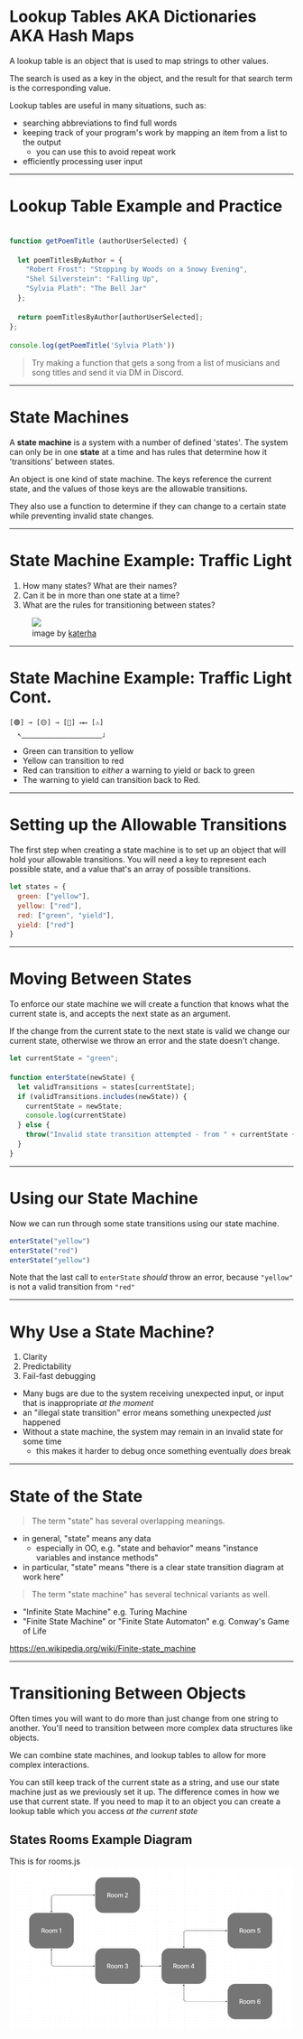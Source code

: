 # Lookup Tables AKA Dictionaries AKA Hash Maps

A lookup table is an object that is used to map strings to other values.

The search is used as a key in the object, and the result for that search term is the corresponding value.

Lookup tables are useful in many situations, such as:

* searching abbreviations to find full words
* keeping track of your program's work by mapping an item from a list to the output
  * you can use this to avoid repeat work
* efficiently processing user input

---

# Lookup Table Example and Practice

```js

function getPoemTitle (authorUserSelected) {
  
  let poemTitlesByAuthor = {
    "Robert Frost": "Stopping by Woods on a Snowy Evening",
    "Shel Silverstein": "Falling Up",
    "Sylvia Plath": "The Bell Jar"
  };

  return poemTitlesByAuthor[authorUserSelected];
};

console.log(getPoemTitle('Sylvia Plath'))
```

> Try making a function that gets a song from a list of musicians and song titles and send it via DM in Discord.

---

# State Machines

A **state machine** is a system with a number of defined 'states'. The system can only be in one **state** at a time and has rules that determine how it 'transitions' between states.

An object is one kind of state machine. The keys reference the current state, and the values of those keys are the allowable transitions.

They also use a function to determine if they can change to a certain state while preventing invalid state changes.

---

# State Machine Example: Traffic Light


1. How many states? What are their names?
2. Can it be in more than one state at a time?
3. What are the rules for transitioning between states?

<figure>
  <img src="https://res.cloudinary.com/btvca/image/upload/v1574445209/curriculum/traffic-light_saqe87.jpg" />
  <figcaption>image by <a href="https://www.flickr.com/photos/katerha/6919352910">katerha</a></figcaption>
</figure>

---

# State Machine Example: Traffic Light Cont.

```
[🟢] → [🟡] → [🔴] ↤↦ [⚠️]
  ↖⎽⎽⎽⎽⎽⎽⎽⎽⎽⎽⎽⎽」 

```

* Green can transition to yellow
* Yellow can transition to red
* Red can transition to *either* a warning to yield or back to green
* The warning to yield can transition back to Red.

---

# Setting up the Allowable Transitions

The first step when creating a state machine is to set up an object that will hold your allowable transitions. You will need a key to represent each possible state, and a value that's an array of possible transitions.

```js
let states = {
  green: ["yellow"],
  yellow: ["red"],
  red: ["green", "yield"],
  yield: ["red"]
}
```

---

# Moving Between States

To enforce our state machine we will create a function that knows what the current state is, and accepts the next state as an argument.

If the change from the current state to the next state is valid we change our current state, otherwise we throw an error and the state doesn't change.

```js
let currentState = "green";

function enterState(newState) {
  let validTransitions = states[currentState];
  if (validTransitions.includes(newState)) {
    currentState = newState;
    console.log(currentState)
  } else {
    throw("Invalid state transition attempted - from " + currentState + " to " + newState;)
  }
}
```

---

# Using our State Machine

Now we can run through some state transitions using our state machine.

```js
enterState("yellow")
enterState("red")
enterState("yellow")
```

Note that the last call to `enterState` *should* throw an error, because `"yellow"` is not a valid transition from `"red"`

---

# Why Use a State Machine?

1. Clarity
2. Predictability
3. Fail-fast debugging

* Many bugs are due to the system receiving unexpected input, or input that is inappropriate *at the moment*
* an "illegal state transition" error means something unexpected *just* happened
* Without a state machine, the system may remain in an invalid state for some time
  * this makes it harder to debug once something eventually *does* break

---

# State of the State

> The term "state" has several overlapping meanings.

* in general, "state" means any data
  * especially in OO, e.g. "state and behavior" means "instance variables and instance methods"
* in particular, "state" means "there is a clear state transition diagram at work here"

> The term "state machine" has several technical variants as well.

* "Infinite State Machine" e.g. Turing Machine
* "Finite State Machine" or "Finite State Automaton" e.g. Conway's Game of Life

<https://en.wikipedia.org/wiki/Finite-state_machine>

---

# Transitioning Between Objects

Often times you will want to do more than just change from one string to another. You'll need to transition between more complex data structures like objects.

We can combine state machines, and lookup tables to allow for more complex interactions.

You can still keep track of the current state as a string, and use our state machine just as we previously set it up. The difference comes in how we use that current state. If you need to map it to an object you can create a lookup table which you access *at the current state*

## States Rooms Example Diagram
This is for rooms.js
![States Rooms Example Diagram](images/rooms_states_diagram.png)